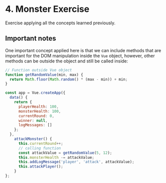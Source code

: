 # 4. Monster Exercise

Exercise applying all the concepts learned previously.

## Important notes

One important concept applied here is that we can include methods that are important for the DOM manipulation inside the `Vue` object, however, other methods can be outside the object and still be called inside:

```JavaScript
// Function outside Vue object
function getRandomValue(min, max) {
  return Math.floor(Math.random() * (max - min)) + min;
}

const app = Vue.createApp({
  data() {
    return {
      playerHealth: 100,
      monsterHealth: 100,
      currentRound: 0,
      winner: null,
      logMessages: []
    };
  },
    attackMonster() {
      this.currentRound++;
      // calling function
      const attackValue = getRandomValue(5, 12);
      this.monsterHealth -= attackValue;
      this.addLogMessage('player', 'attack', attackValue);
      this.attackPlayer();
    }
};
```

